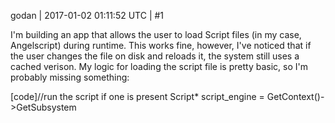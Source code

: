 godan | 2017-01-02 01:11:52 UTC | #1

I'm building an app that allows the user to load Script files (in my case, Angelscript) during runtime. This works fine, however, I've noticed that if the user changes the file on disk and reloads it, the system still uses a cached verison. My logic for loading the script file is pretty basic, so I'm probably missing something:

[code]//run the script if one is present
	Script* script_engine = GetContext()->GetSubsystem<Script>();

	ResourceCache* cache = GetContext()->GetSubsystem<ResourceCache>();
	FileSystem* fs = GetContext()->GetSubsystem<FileSystem>();
	ScriptFile* script_file = cache->GetResource<ScriptFile>(path);
	if(script_file)
	{
		bool res = script_file->Execute("void CS_SCRIPT_START()");
		if(!res)
			script_file->Execute("void Start()");
		if(!res)
			URHO3D_LOGINFO("Could not start script file");
	}[/code]

I know that there is a method that checks if the script is compiled or not, but I'm not sure how to force the compile to happen.

-------------------------

jmiller | 2017-01-02 01:11:52 UTC | #2

You might try a version of ResourceCache::ReleaseResource()
[github.com/urho3d/Urho3D/blob/m ... che.h#L105](https://github.com/urho3d/Urho3D/blob/master/Source/Urho3D/Resource/ResourceCache.h#L105)

This seems to work for me:
[code]
void ExecuteScript(const String& fn) {
  ResourceCache* cache(GetSubsystem<ResourceCache>());
  cache->ReleaseResource(ScriptFile::GetTypeStatic(), fn, true);
  ScriptFile* scriptFile(cache->GetResource<ScriptFile>(fn));
  if (scriptFile) {
    scriptFile->Execute("void Start()");
  }
}
[/code]

-------------------------

cadaver | 2017-01-02 01:11:52 UTC | #3

Additional ways to achieve reloading:

- Like the editor, enable hot reload by ResourceCache::SetAutoReloadResources(true). Reload / recompile will then happen automatically as part of the frame update once a change is detected, which may not be convenient for your case.
- Call ResourceCache::ReloadResource() when you already have a pointer to the script.
- Disallow caching of the script by using ResourceCache::GetTempResource() to load it, and store it in a shared ptr yourself. Then simply let go of the old pointer and repeat loading when needed.

-------------------------

godan | 2017-01-02 01:11:52 UTC | #4

Thanks! ReloadResource() worked a treat.

-------------------------

